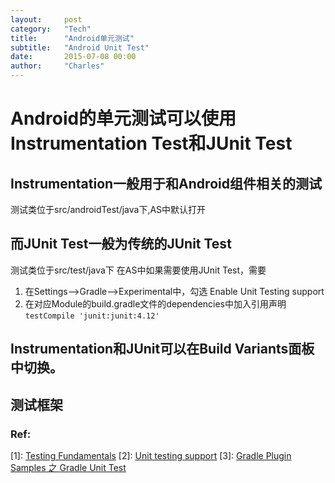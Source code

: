 ```yaml
---
layout:     post
category:   "Tech"
title:      "Android单元测试"
subtitle:   "Android Unit Test"
date:       2015-07-08 00:00
author:     "Charles"
---
```


# Android的单元测试可以使用Instrumentation Test和JUnit Test

## Instrumentation一般用于和Android组件相关的测试
测试类位于src/androidTest/java下,AS中默认打开

## 而JUnit Test一般为传统的JUnit Test
测试类位于src/test/java下
在AS中如果需要使用JUnit Test，需要
1. 在Settings-->Gradle-->Experimental中，勾选 Enable Unit Testing support
2. 在对应Module的build.gradle文件的dependencies中加入引用声明`testCompile 'junit:junit:4.12'`

## Instrumentation和JUnit可以在Build Variants面板中切换。

## 测试框架

### Ref:
[1]: [Testing Fundamentals](http://developer.android.com/tools/testing/testing_android.html)
[2]: [Unit testing support](http://tools.android.com/tech-docs/unit-testing-support)
[3]: [Gradle Plugin Samples 之 Gradle Unit Test](http://ask.android-studio.org/?/article/44)
